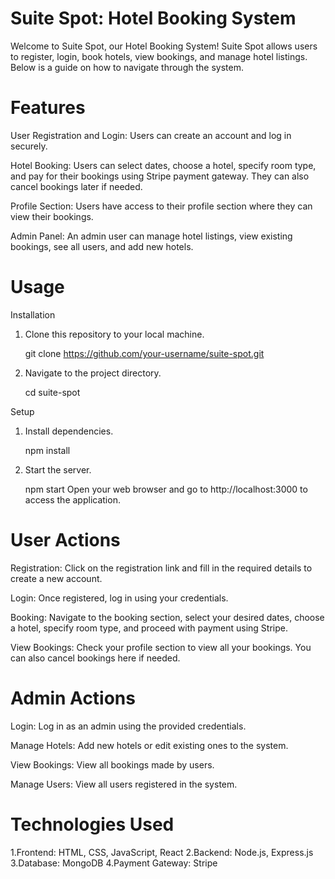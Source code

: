 # Suite Spot: Hotel Booking System
Welcome to Suite Spot, our Hotel Booking System! Suite Spot allows users to register, login, book hotels, view bookings, and manage hotel listings. Below is a guide on how to navigate through the system.

# Features
User Registration and Login: Users can create an account and log in securely.

Hotel Booking: Users can select dates, choose a hotel, specify room type, and pay for their bookings using Stripe payment gateway. They can also cancel bookings later if needed.

Profile Section: Users have access to their profile section where they can view their bookings.

Admin Panel: An admin user can manage hotel listings, view existing bookings, see all users, and add new hotels.

# Usage
Installation
1. Clone this repository to your local machine.
   
   git clone https://github.com/your-username/suite-spot.git

3. Navigate to the project directory.

   cd suite-spot

Setup
1. Install dependencies.

   npm install
   
3. Start the server.

   npm start
  Open your web browser and go to http://localhost:3000 to access the application.


# User Actions
Registration: Click on the registration link and fill in the required details to create a new account.

Login: Once registered, log in using your credentials.

Booking: Navigate to the booking section, select your desired dates, choose a hotel, specify room type, and proceed with payment using Stripe.

View Bookings: Check your profile section to view all your bookings. You can also cancel bookings here if needed.

# Admin Actions
Login: Log in as an admin using the provided credentials.

Manage Hotels: Add new hotels or edit existing ones to the system.

View Bookings: View all bookings made by users.

Manage Users: View all users registered in the system.

# Technologies Used
1.Frontend: HTML, CSS, JavaScript, React
2.Backend: Node.js, Express.js
3.Database: MongoDB
4.Payment Gateway: Stripe
